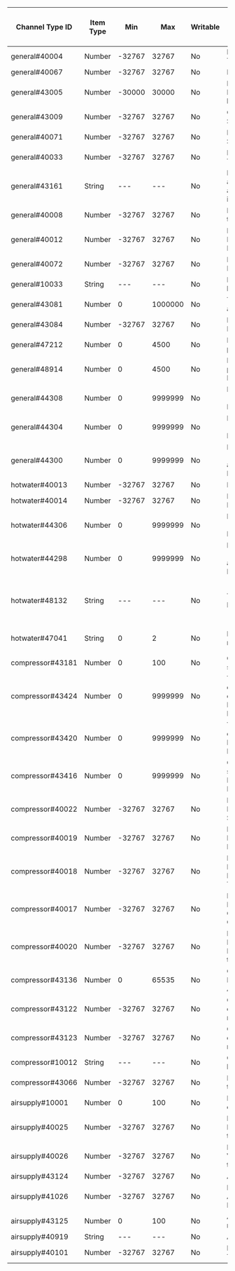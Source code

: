 | Channel Type ID | Item Type    | Min          | Max          | Writable | Description                         | Allowed Values (write access)  |
|-----------------|--------------|--------------|--------------|----------|-------------------------------------|--------------------------------|
| general#40004 | Number | -32767 | 32767 | No | BT1 Outdoor Temperature |  |
| general#40067 | Number | -32767 | 32767 | No | BT1 Average |  |
| general#43005 | Number | -30000 | 30000 | No | Degree Minutes (16 bit) |  |
| general#43009 | Number | -32767 | 32767 | No | Calc. Supply S1 |  |
| general#40071 | Number | -32767 | 32767 | No | BT25 Ext. Supply |  |
| general#40033 | Number | -32767 | 32767 | No | BT50 Room Temp S1 |  |
| general#43161 | String | --- | --- | No | External adjustment activated via input S1 |  |
| general#40008 | Number | -32767 | 32767 | No | BT2 Supply temp S1 |  |
| general#40012 | Number | -32767 | 32767 | No | EB100-EP14-BT3 Return temp |  |
| general#40072 | Number | -32767 | 32767 | No | BF1 EP14 Flow |  |
| general#10033 | String | --- | --- | No | Int. el.add. blocked |  |
| general#43081 | Number | 0 | 1000000 | No | Tot. op.time add. |  |
| general#43084 | Number | -32767 | 32767 | No | Int. el.add. Power |  |
| general#47212 | Number | 0 | 4500 | No | Max int add. power |  |
| general#48914 | Number | 0 | 4500 | No | Max int add. power, SG Ready |  |
| general#44308 | Number | 0 | 9999999 | No | Heat Meter - Heat Cpr EP14 |  |
| general#44304 | Number | 0 | 9999999 | No | Heat Meter - Pool Cpr EP14 |  |
| general#44300 | Number | 0 | 9999999 | No | Heat Meter - Heat Cpr and Add EP14 |  |
| hotwater#40013 | Number | -32767 | 32767 | No | BT7 HW Top |  |
| hotwater#40014 | Number | -32767 | 32767 | No | BT6 HW Load |  |
| hotwater#44306 | Number | 0 | 9999999 | No | Heat Meter - HW Cpr EP14 |  |
| hotwater#44298 | Number | 0 | 9999999 | No | Heat Meter - HW Cpr and Add EP14 |  |
| hotwater#48132 | String | --- | --- | No | Temporary Lux | 0=Off, 1=3h, 2=6h, 3=12h, 4=One time increase |
| hotwater#47041 | String | 0 | 2 | No | Hot water mode | 0=Economy, 1=Normal, 2=Luxury |
| compressor#43181 | Number | 0 | 100 | No | Chargepump speed |  |
| compressor#43424 | Number | 0 | 9999999 | No | Tot. HW op.time compr. EB100-EP14 |  |
| compressor#43420 | Number | 0 | 9999999 | No | Tot. op.time compr. EB100-EP14 |  |
| compressor#43416 | Number | 0 | 9999999 | No | Compressor starts EB100-EP14 |  |
| compressor#40022 | Number | -32767 | 32767 | No | EB100-EP14-BT17 Suction |  |
| compressor#40019 | Number | -32767 | 32767 | No | EB100-EP14-BT15 Liquid Line |  |
| compressor#40018 | Number | -32767 | 32767 | No | EB100-EP14-BT14 Hot Gas Temp |  |
| compressor#40017 | Number | -32767 | 32767 | No | EB100-EP14-BT12 Condensor Out |  |
| compressor#40020 | Number | -32767 | 32767 | No | EB100-BT16 Evaporator temp |  |
| compressor#43136 | Number | 0 | 65535 | No | Compressor Frequency, Actual |  |
| compressor#43122 | Number | -32767 | 32767 | No | Compr. current min.freq. |  |
| compressor#43123 | Number | -32767 | 32767 | No | Compr. current max.freq. |  |
| compressor#10012 | String | --- | --- | No | Compressor blocked |  |
| compressor#43066 | Number | -32767 | 32767 | No | Defrosting time |  |
| airsupply#10001 | Number | 0 | 100 | No | Fan speed current |  |
| airsupply#40025 | Number | -32767 | 32767 | No | BT20 Exhaust air temp. 1 |  |
| airsupply#40026 | Number | -32767 | 32767 | No | BT21 Vented air temp. 1 |  |
| airsupply#43124 | Number | -32767 | 32767 | No | Airflow ref. |  |
| airsupply#41026 | Number | -32767 | 32767 | No | EB100-Adjusted BS1 Air flow |  |
| airsupply#43125 | Number | 0 | 100 | No | Airflow reduction |  |
| airsupply#40919 | String | --- | --- | No | Air mix |  |
| airsupply#40101 | Number | -32767 | 32767 | No | BT28 Airmix Temp |  |
